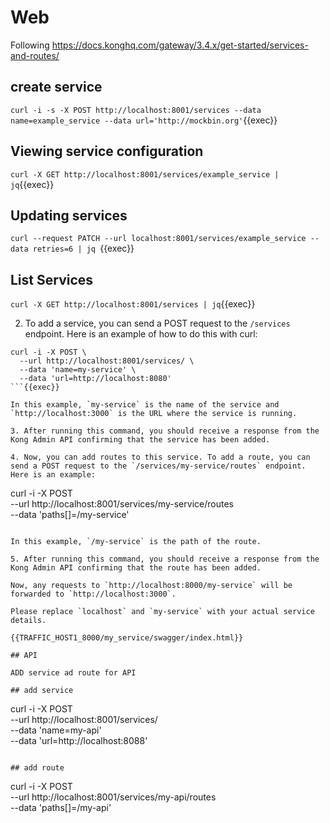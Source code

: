 
# Web


Following https://docs.konghq.com/gateway/3.4.x/get-started/services-and-routes/
## create service

`curl -i -s -X POST http://localhost:8001/services --data name=example_service --data url='http://mockbin.org'`{{exec}}


## Viewing service configuration

`curl -X GET http://localhost:8001/services/example_service | jq`{{exec}}

## Updating services

`curl --request PATCH --url localhost:8001/services/example_service --data retries=6 | jq `{{exec}}

## List Services

`curl -X GET http://localhost:8001/services | jq`{{exec}}


2. To add a service, you can send a POST request to the `/services` endpoint. Here is an example of how to do this with curl:

```
curl -i -X POST \
  --url http://localhost:8001/services/ \
  --data 'name=my-service' \
  --data 'url=http://localhost:8080'
```{{exec}}

In this example, `my-service` is the name of the service and `http://localhost:3000` is the URL where the service is running.

3. After running this command, you should receive a response from the Kong Admin API confirming that the service has been added.

4. Now, you can add routes to this service. To add a route, you can send a POST request to the `/services/my-service/routes` endpoint. Here is an example:

```
curl -i -X POST \
  --url http://localhost:8001/services/my-service/routes \
  --data 'paths[]=/my-service'
```{{exec}}

In this example, `/my-service` is the path of the route.

5. After running this command, you should receive a response from the Kong Admin API confirming that the route has been added.

Now, any requests to `http://localhost:8000/my-service` will be forwarded to `http://localhost:3000`.

Please replace `localhost` and `my-service` with your actual service details.

{{TRAFFIC_HOST1_8000/my_service/swagger/index.html}}

## API 

ADD service ad route for API

## add service

```
curl -i -X POST \
  --url http://localhost:8001/services/ \
  --data 'name=my-api' \
  --data 'url=http://localhost:8088'
```{{exec}}

## add route

```
curl -i -X POST \
  --url http://localhost:8001/services/my-api/routes \
  --data 'paths[]=/my-api'
```{{exec}}
